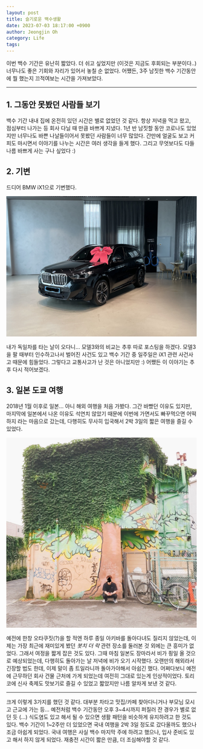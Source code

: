 ```yaml
---
layout: post
title: 슬기로운 백수생활
date: 2023-07-03 18:17:00 +0900
author: Jeongjin Oh
category: Life
tags:
---
```


이번 백수 기간은 유난히 짧았다. 더 쉬고 싶었지만 (이것은 지금도 후회되는 부분이다..) 너무나도 좋은 기회와 자리가 있어서 놓칠 순 없었다. 어쨌든, 3주 남짓한 백수 기간동안에 뭘 했는지 끄적여보는 시간을 가져보았다.

---

## 1. 그동안 못봤던 사람들 보기

백수 기간 내내 집에 온전히 있던 시간은 별로 없었던 것 같다. 항상 저녁을 먹고 왔고, 점심부터 나가는 등 회사 다닐 때 만큼 바쁘게 지냈다. 1년 반 남짓할 동안 코로나도 있었지만 너무나도 바쁜 나날들이어서 못봤던 사람들이 너무 많았다. 간만에 얼굴도 보고 커피도 마시면서 이야기를 나누는 시간은 여러 생각을 들게 했다. 그리고 무엇보다도 다들 나름 바쁘게 사는 구나 싶었다 :)

## 2. 기변

드디어 BMW iX1으로 기변했다.

![](/images/2023-7-3-What-Are-You-Doing/1.jpg)

내가 독일차를 타는 날이 오다니... 모델3와의 비교는 추후 따로 포스팅을 하겠다. 모델3을 팔 때부터 인수하고나서 벌어진 사건도 있고 백수 기간 중 일주일은 iX1 관련 사건사고 때문에 힘들었다. 그렇다고 교통사고가 난 것은 아니었지만 :) 어쨌든 이 이야기는 추후 다시 적어보겠다.

## 3. 일본 도쿄 여행

2018년 1월 이후로 일본... 아니 해외 여행을 처음 가봤다. 그간 바빴던 이유도 있지만, 마지막에 일본에서 나온 이유도 석연치 않았기 때문에 이번에 가면서도 빠꾸먹으면 어떡하지 라는 마음으로 갔는데, 다행히도 무사히 입국해서 2박 3일의 짧은 여행을 즐길 수 있었다.

![](/images/2023-7-3-What-Are-You-Doing/2.jpg)

예전에 한창 오타쿠짓(?)을 할 적엔 하루 종일 아키바를 돌아다녀도 질리지 않았는데, 이제는 가장 최근에 재미있게 봤던 *봇치 더 락* 관련 장소를 둘러본 것 외에는 큰 흥미가 없었다. 그래서 여정을 짧게 잡은 것도 있다. 그때 마침 일본도 장마라서 비가 죙일 올 것으로 예상되었는데, 다행히도 돌아가는 날 저녁에 비가 오기 시작했다. 오랜만의 해외라서 긴장할 법도 한데, 이제 말이 좀 트일라니까 돌아가야해서 아쉽긴 했다. 어쩌다보니 예전에 근무하던 회사 건물 근처에 가게 되었는데 여전히 그대로 있는게 인상적이었다. 토리코에 신사 축제도 맛보기로 즐길 수 있었고 짧았지만 나름 알차게 보낸 것 같다.

---

크게 이렇게 3가지를 했던 것 같다. 대부분 차타고 맛집/카페 찾아다니거나 부모님 모시고 근교에 가는 등... 예전처럼 백수 기간동안 오후 3~4시까지 퍼질러 잔 경우가 별로 없던 듯 (...) 식도염도 있고 해서 될 수 있으면 생활 패턴을 비슷하게 유지하려고 한 것도 있다. 백수 기간이 1~2주만 더 있었으면 국내 여행을 2박 3일 정도로 갔다올까도 했으나 조금 아쉽게 되었다. 국내 여행은 사실 백수 마지막 주에 하려고 했으나, 입사 준비도 있고 해서 하지 않게 되었다. 재충전 시간이 짧은 만큼, 더 조심해야할 것 같다.

